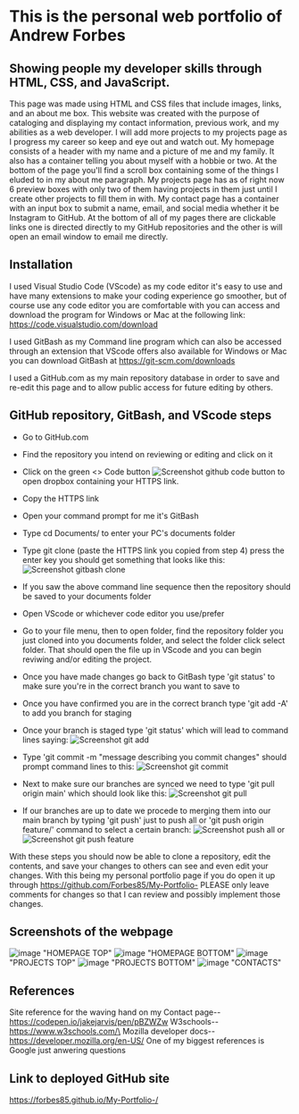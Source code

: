 # This is the personal web portfolio of Andrew Forbes

## Showing people my developer skills through HTML, CSS, and JavaScript.

This page was made using HTML and CSS files that include images, links, and an about me box. This website was created with the purpose of cataloging and displaying my contact information, previous work, and my abilities as a web developer. I will add more projects to my projects page as I progress my career so keep and eye out and watch out. My homepage consists of a header with my name and a picture of me and my family. It also has a container telling you about myself with a hobbie or two. At the bottom of the page you'll find a scroll box containing some of the things I eluded to in my about me paragraph. My projects page has as of right now 6 preview boxes with only two of them having projects in them just until I create other projects to fill them in with. My contact page has a container with an input box to submit a name, email, and social media whether it be Instagram to GitHub. At the bottom of all of my pages there are clickable links one is directed directly to my GitHub repositories and the other is will open an email window to email me directly.

## Installation

I used Visual Studio Code (VScode) as my code editor it's easy to use and have many extensions to make your coding experience go smoother, but of course use any code editor you are comfortable with you can access and download the program for Windows or Mac at the following link: https://code.visualstudio.com/download

I used GitBash as my Command line program which can also be accessed through an extension that VScode offers also available for Windows or Mac you can download GitBash at https://git-scm.com/downloads 

I used a GitHub.com as my main repository database in order to save and re-edit this page and to allow public access for future editing by others.
## GitHub repository, GitBash, and VScode steps 

- Go to GitHub.com

- Find the repository you intend on reviewing or editing and click on it

- Click on the green <> Code button ![Screenshot github code button](https://user-images.githubusercontent.com/124540000/229514443-755e8baf-cafc-4762-af1c-646a80a3c252.png) to open dropbox containing your HTTPS link. 

- Copy the HTTPS link

- Open your command prompt for me it's GitBash

- Type cd Documents/ to enter your PC's documents folder

- Type git clone (paste the HTTPS link you copied from step 4) press the enter key you should get something that looks like this: ![Screenshot gitbash clone](https://user-images.githubusercontent.com/124540000/229516874-f639bc0d-6096-40a2-947d-8223401eabe9.png)

- If you saw the above command line sequence then the repository should be saved to your documents folder

- Open VScode or whichever code editor you use/prefer 

- Go to your file menu, then to open folder, find the repository folder you just cloned into you documents folder, and select the folder click select folder. That should open the file up in VScode and you can begin reviwing and/or editing the project.

- Once you have made changes go back to GitBash type 'git status' to make sure you're in the correct branch you want to save to

- Once you have confirmed you are in the correct branch type 'git add -A' to add you branch for staging

- Once your branch is staged type 'git status' which will lead to command lines saying: ![Screenshot git add](https://user-images.githubusercontent.com/124540000/229523067-9166abd1-b1ef-421b-b654-8842aee93e01.png)

- Type 'git commit -m "message describing you commit changes" should prompt command lines to this: ![Screenshot git commit](https://user-images.githubusercontent.com/124540000/229523985-70a7fd6e-5120-4d70-a00b-ec5f3b259da8.png)

- Next to make sure our branches are synced we need to type 'git pull origin main' which should look like this: ![Screenshot git pull](https://user-images.githubusercontent.com/124540000/229524832-36e7edd8-6ab6-47f6-b9a9-6d1f4742ab0b.png)

- If our branches are up to date we procede to merging them into our main branch by typing 'git push' just to push all or 'git push origin feature/' command to select a certain branch: ![Screenshot push all](https://user-images.githubusercontent.com/124540000/229528348-ad6663c1-3d36-4fa8-9e58-db3217cbbdb2.png) or ![Screenshot git push feature](https://user-images.githubusercontent.com/124540000/229528688-5e40d5fb-fe47-4537-bfa7-3a824ef3c1be.png)

With these steps you should now be able to clone a repository, edit the contents, and save your changes to others can see and even edit your changes. With this being my personal portfolio page if you do open it up through https://github.com/Forbes85/My-Portfolio- PLEASE only leave comments for changes so that I can review and possibly implement those changes.

## Screenshots of the webpage

![image](https://user-images.githubusercontent.com/124540000/231637632-514bf2c5-8489-40bd-aa2e-ce19dc842920.png) "HOMEPAGE TOP"
![image](https://user-images.githubusercontent.com/124540000/231637803-aec592ba-6f37-425a-975f-8e32501eaa8c.png) "HOMEPAGE BOTTOM"
![image](https://user-images.githubusercontent.com/124540000/231637907-5ea15e81-7bbe-4a35-a43b-6b58c8a5c8c0.png) "PROJECTS TOP"
![image](https://user-images.githubusercontent.com/124540000/231638135-b57a0d96-72f7-4bcf-a301-02045d3ea7c8.png) "PROJECTS BOTTOM"
![image](https://user-images.githubusercontent.com/124540000/231638446-91456ede-2113-4cdb-b24d-5221b88be31e.png) "CONTACTS"

## References

Site reference for the waving hand on my Contact page--https://codepen.io/jakejarvis/pen/pBZWZw 
W3schools--https://www.w3schools.com/\
Mozilla developer docs--https://developer.mozilla.org/en-US/
One of my biggest references is Google just anwering questions 

## Link to deployed GitHub site

https://forbes85.github.io/My-Portfolio-/

